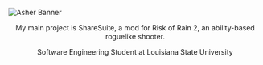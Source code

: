 ![Asher Banner](https://i.imgur.com/V4DkbU4.png)

<p align="center">My main project is ShareSuite, a mod for Risk of Rain 2, an ability-based roguelike shooter.

<p align="center">Software Engineering Student at Louisiana State University
